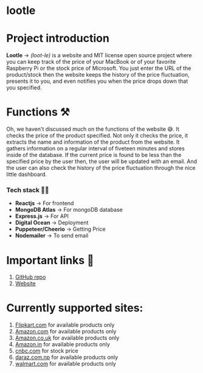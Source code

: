 # lootle

# Project introduction

**Lootle** -> _(loot-le)_ is a website and MIT license open source project where you can keep track of the price of your MacBook or of your favorite Raspberry Pi or the stock price of Microsoft. You just enter the URL of the product/stock then the website keeps the history of the price fluctuation, presents it to you, and even notifies you when the price drops down that you specified.

# Functions ⚒

Oh, we haven't discussed much on the functions of the website 😅. It checks the price of the product specified. Not only it checks the price, it extracts the name and information of the product from the website. It gathers information on a regular interval of fiveteen minutes and stores inside of the database. If the current price is found to be less than the specified price by the user then, the user will be updated with an email. And the user can also check the history of the price fluctuation through the nice little dashboard.

### Tech stack 👩‍💻

- **Reactjs** -> For frontend
- **MongoDB Atlas** -> For mongoDB database
- **Express.js** -> For API
- **Digital Ocean** -> Deployment
- **Puppeteer/Cheerio** -> Getting Price
- **Nodemailer** -> To send email

# Important links 🔗

1. [GitHub repo](https://github.com/aashishpanthi/lootle.live)
2. [Website](https://lootle.live)

# Currently supported sites:

1. [Flipkart.com](https://flipkart.com) for available products only
2. [Amazon.com](https://amazon.com) for available products only
3. [Amazon.co.uk](https://amazon.co.uk) for available products only
4. [Amazon.in](https://amazon.in) for available products only
5. [cnbc.com](https://cnbc.com) for stock price
6. [daraz.com.np](https://daraz.com.np) for available products only
7. [walmart.com](https://walmart.com) for available products only
